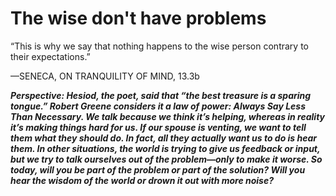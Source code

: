 # The wise don't have problems

“This is why we say that nothing happens to the wise person contrary to their expectations.”

—SENECA, ON TRANQUILITY OF MIND, 13.3b

***Perspective: Hesiod, the poet, said that “the best treasure is a sparing tongue.” Robert Greene considers it a law of power: Always Say Less Than Necessary. We talk because we think it’s helping, whereas in reality it’s making things hard for us. If our spouse is venting, we want to tell them what they should do. In fact, all they actually want us to do is hear them. In other situations, the world is trying to give us feedback or input, but we try to talk ourselves out of the problem—only to make it worse. So today, will you be part of the problem or part of the solution? Will you hear the wisdom of the world or drown it out with more noise?***